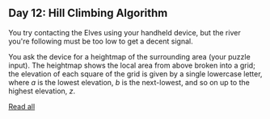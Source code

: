 ## Day 12: Hill Climbing Algorithm

You try contacting the Elves using your handheld device, but the river you're following must be too low to get a decent signal.

You ask the device for a heightmap of the surrounding area (your puzzle input). The heightmap shows the local area from above broken into a grid; the elevation of each square of the grid is given by a single lowercase letter, where _a_ is the lowest elevation, _b_ is the next-lowest, and so on up to the highest elevation, _z_.

[Read all](https://adventofcode.com/2022/day/12)